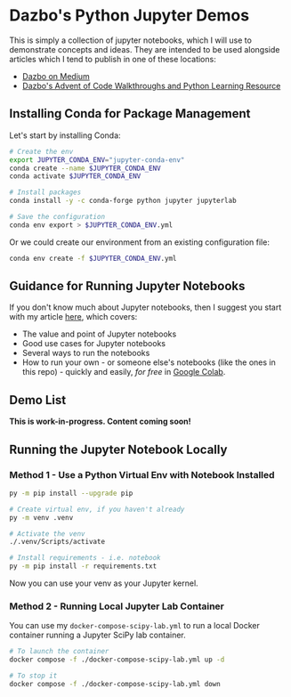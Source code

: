 # Dazbo's Python Jupyter Demos

This is simply a collection of jupyter notebooks, which I will use to demonstrate concepts and ideas. They are intended to be used alongside articles which I tend to publish in one of these locations:

- [Dazbo on Medium](https://medium.com/@derailed.dash)
- [Dazbo's Advent of Code Walkthroughs and Python Learning Resource](https://aoc.just2good.co.uk/)

## Installing Conda for Package Management

Let's start by installing Conda:

```bash
# Create the env
export JUPYTER_CONDA_ENV="jupyter-conda-env"
conda create --name $JUPYTER_CONDA_ENV
conda activate $JUPYTER_CONDA_ENV

# Install packages
conda install -y -c conda-forge python jupyter jupyterlab

# Save the configuration
conda env export > $JUPYTER_CONDA_ENV.yml
```

Or we could create our environment from an existing configuration file:

```bash
conda env create -f $JUPYTER_CONDA_ENV.yml
```

## Guidance for Running Jupyter Notebooks

If you don't know much about Jupyter notebooks, then I suggest you start with my article [here](https://medium.com/python-in-plain-english/five-ways-to-run-jupyter-labs-and-notebooks-23209f71e5c0), which covers:

- The value and point of Jupyter notebooks
- Good use cases for Jupyter notebooks
- Several ways to run the notebooks
- How to run your own - or someone else's notebooks (like the ones in this repo) - quickly and easily, _for free_ in [Google Colab](https://colab.research.google.com/).

## Demo List

**This is work-in-progress.  Content coming soon!**

## Running the Jupyter Notebook Locally

### Method 1 - Use a Python Virtual Env with Notebook Installed

```bash
py -m pip install --upgrade pip

# Create virtual env, if you haven't already
py -m venv .venv

# Activate the venv
./.venv/Scripts/activate

# Install requirements - i.e. notebook
py -m pip install -r requirements.txt
```

Now you can use your venv as your Jupyter kernel.

### Method 2 - Running Local Jupyter Lab Container

You can use my `docker-compose-scipy-lab.yml` to run a local Docker container running a Jupyter SciPy lab container.

```bash
# To launch the container
docker compose -f ./docker-compose-scipy-lab.yml up -d

# To stop it
docker compose -f ./docker-compose-scipy-lab.yml down
```

